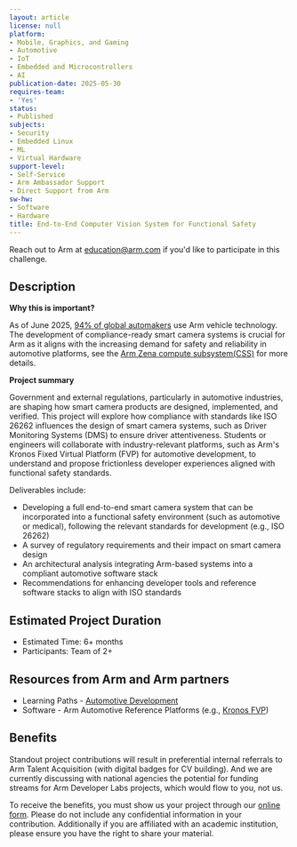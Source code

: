 ```yaml
---
layout: article
license: null
platform:
- Mobile, Graphics, and Gaming
- Automotive
- IoT
- Embedded and Microcontrollers
- AI
publication-date: 2025-05-30
requires-team:
- 'Yes'
status:
- Published
subjects:
- Security
- Embedded Linux
- ML
- Virtual Hardware
support-level:
- Self-Service
- Arm Ambassador Support
- Direct Support from Arm
sw-hw:
- Software
- Hardware
title: End-to-End Computer Vision System for Functional Safety
---
```


Reach out to Arm at [education@arm.com](mailto:education@arm.com) if you'd like to participate in this challenge.


## Description  

**Why this is important?**

As of June 2025, [94% of global automakers](https://newsroom.arm.com/blog/arm-zena-css-ai-defined-vehicle-compute-platform) use Arm vehicle technology. The development of compliance-ready smart camera systems is crucial for Arm as it aligns with the increasing demand for safety and reliability in automotive platforms, see the [Arm Zena compute subsystem(CSS)](https://www.arm.com/products/automotive/compute-subsystems/zena) for more details. 

**Project summary**

Government and external regulations, particularly in automotive industries, are shaping how smart camera products are designed, implemented, and verified. This project will explore how compliance with standards like ISO 26262 influences the design of smart camera systems, such as Driver Monitoring Systems (DMS) to ensure driver attentiveness. Students or engineers will collaborate with industry-relevant platforms, such as Arm's Kronos Fixed Virtual Platform (FVP) for automotive development, to understand and propose frictionless developer experiences aligned with functional safety standards.

Deliverables include:
- Developing a full end-to-end smart camera system that can be incorporated into a functional safety environment (such as automotive or medical), following the relevant standards for development (e.g., ISO 26262)
- A survey of regulatory requirements and their impact on smart camera design
- An architectural analysis integrating Arm-based systems into a compliant automotive software stack
- Recommendations for enhancing developer tools and reference software stacks to align with ISO standards

## Estimated Project Duration  
- Estimated Time: 6+ months  
- Participants: Team of 2+

## Resources from Arm and Arm partners
- Learning Paths - [Automotive Development](https://www.arm.com/resources/learning-paths/automotive)   
- Software - Arm Automotive Reference Platforms (e.g., [Kronos FVP](https://arm-auto-solutions.docs.arm.com/en/v1.0/overview.html))  

## Benefits 

Standout project contributions will result in preferential internal referrals to Arm Talent Acquisition (with digital badges for CV building).  And we are currently discussing with national agencies the potential for funding streams for Arm Developer Labs projects, which would flow to you, not us.

To receive the benefits, you must show us your project through our [online form](https://forms.office.com/e/VZnJQLeRhD). Please do not include any confidential information in your contribution. Additionally if you are affiliated with an academic institution, please ensure you have the right to share your material.